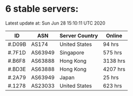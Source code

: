 # 6 stable servers:

Latest update at: Sun Jun 28 15:10:11 UTC 2020

| ID | ASN | Server Country | Online |
| -- | --- | -------------- | ------ |
| #.D09B | AS174 | United States | 94 hrs |
| #.7F1D | AS63949 | Singapore | 575 hrs |
| #.B6F8 | AS63888 | Hong Kong | 3138 hrs |
| #.BD3E | AS63888 | Hong Kong | 4207 hrs |
| #.2A79 | AS63949 | Japan | 25 hrs |
| #.1278 | AS23033 | United States | 623 hrs |

